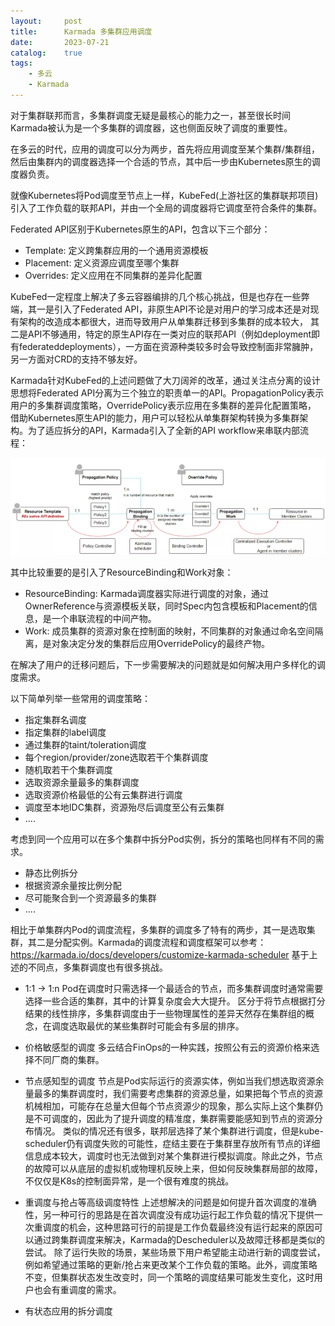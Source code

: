 ```yaml
---
layout:     post
title:      Karmada 多集群应用调度
date:       2023-07-21
catalog: 	true
tags:
    - 多云
    - Karmada
---
```


对于集群联邦而言，多集群调度无疑是最核心的能力之一，甚至很长时间Karmada被认为是一个多集群的调度器，这也侧面反映了调度的重要性。

在多云的时代，应用的调度可以分为两步，首先将应用调度至某个集群/集群组，然后由集群内的调度器选择一个合适的节点，其中后一步由Kubernetes原生的调度器负责。

就像Kubernetes将Pod调度至节点上一样，KubeFed(上游社区的集群联邦项目)引入了工作负载的联邦API，并由一个全局的调度器将它调度至符合条件的集群。

Federated API区别于Kubernetes原生的API，包含以下三个部分：
* Template: 定义跨集群应用的一个通用资源模板
* Placement: 定义资源应调度至哪个集群
* Overrides: 定义应用在不同集群的差异化配置

KubeFed一定程度上解决了多云容器编排的几个核心挑战，但是也存在一些弊端，其一是引入了Federated API，非原生API不论是对用户的学习成本还是对现有架构的改造成本都很大，进而导致用户从单集群迁移到多集群的成本较大，
其二是API不够通用，特定的原生API存在一类对应的联邦API（例如deployment即有federateddeployments），一方面在资源种类较多时会导致控制面非常臃肿，另一方面对CRD的支持不够友好。

Karmada针对KubeFed的上述问题做了大刀阔斧的改革，通过关注点分离的设计思想将Federated API分离为三个独立的职责单一的API。PropagationPolicy表示用户的多集群调度策略，OverridePolicy表示应用在多集群的差异化配置策略，
借助Kubernetes原生API的能力，用户可以轻松从单集群架构转换为多集群架构。为了适应拆分的API，Karmada引入了全新的API workflow来串联内部流程：

![Cassandra-pdb](/img/2023-07-21-Karmada-02/karmada_workflow.png)

其中比较重要的是引入了ResourceBinding和Work对象：

* ResourceBinding: Karmada调度器实际进行调度的对象，通过OwnerReference与资源模板关联，同时Spec内包含模板和Placement的信息，是一个串联流程的中间产物。
* Work: 成员集群的资源对象在控制面的映射，不同集群的对象通过命名空间隔离，是对象决定分发的集群后应用OverridePolicy的最终产物。

在解决了用户的迁移问题后，下一步需要解决的问题就是如何解决用户多样化的调度需求。

以下简单列举一些常用的调度策略：
* 指定集群名调度
* 指定集群的label调度
* 通过集群的taint/toleration调度
* 每个region/provider/zone选取若干个集群调度
* 随机取若干个集群调度
* 选取资源余量最多的集群调度
* 选取资源价格最低的公有云集群进行调度
* 调度至本地IDC集群，资源殆尽后调度至公有云集群
* ....

考虑到同一个应用可以在多个集群中拆分Pod实例，拆分的策略也同样有不同的需求。
* 静态比例拆分
* 根据资源余量按比例分配
* 尽可能聚合到一个资源最多的集群
* ....

相比于单集群内Pod的调度流程，多集群的调度多了特有的两步，其一是选取集群，其二是分配实例。Karmada的调度流程和调度框架可以参考：https://karmada.io/docs/developers/customize-karmada-scheduler
基于上述的不同点，多集群调度也有很多挑战。

* 1:1 -> 1:n
Pod在调度时只需选择一个最适合的节点，而多集群调度时通常需要选择一些合适的集群，其中的计算复杂度会大大提升。
区分于将节点根据打分结果的线性排序，多集群调度由于一些物理属性的差异天然存在集群组的概念，在调度选取最优的某些集群时可能会有多层的排序。

* 价格敏感型的调度
多云结合FinOps的一种实践，按照公有云的资源价格来选择不同厂商的集群。

* 节点感知型的调度
节点是Pod实际运行的资源实体，例如当我们想选取资源余量最多的集群调度时，我们需要考虑集群的资源总量，如果把每个节点的资源机械相加，可能存在总量大但每个节点资源少的现象，那么实际上这个集群仍是不可调度的，因此为了提升调度的精准度，集群需要能感知到节点的资源分布情况。
类似的情况还有很多，联邦层选择了某个集群进行调度，但是kube-scheduler仍有调度失败的可能性，症结主要在于集群里存放所有节点的详细信息成本较大，调度时也无法做到对某个集群进行模拟调度。除此之外，节点的故障可以从底层的虚拟机或物理机反映上来，但如何反映集群局部的故障，
不仅仅是K8s的控制面异常，是一个很有难度的挑战。

* 重调度与抢占等高级调度特性
上述想解决的问题是如何提升首次调度的准确性，另一种可行的思路是在首次调度没有成功运行起工作负载的情况下提供一次重调度的机会，这种思路可行的前提是工作负载最终没有运行起来的原因可以通过跨集群调度来解决，Karmada的Descheduler以及故障迁移都是类似的尝试。
除了运行失败的场景，某些场景下用户希望能主动进行新的调度尝试，例如希望通过策略的更新/抢占来更改某个工作负载的策略。此外，调度策略不变，但集群状态发生改变时，同一个策略的调度结果可能发生变化，这时用户也会有重调度的需求。

* 有状态应用的拆分调度




